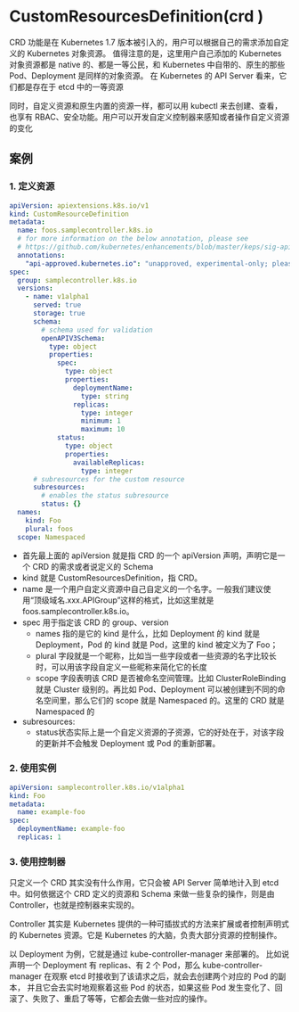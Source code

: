 # CustomResourcesDefinition(crd )

CRD 功能是在 Kubernetes 1.7 版本被引入的，用户可以根据自己的需求添加自定义的 Kubernetes 对象资源。
值得注意的是，这里用户自己添加的 Kubernetes 对象资源都是 native 的、都是一等公民，和 Kubernetes 中自带的、原生的那些 Pod、Deployment 是同样的对象资源。
在 Kubernetes 的 API Server 看来，它们都是存在于 etcd 中的一等资源

同时，自定义资源和原生内置的资源一样，都可以用 kubectl  来去创建、查看，也享有 RBAC、安全功能。用户可以开发自定义控制器来感知或者操作自定义资源的变化

## 案例
### 1. 定义资源
```yaml
apiVersion: apiextensions.k8s.io/v1
kind: CustomResourceDefinition
metadata:
  name: foos.samplecontroller.k8s.io
  # for more information on the below annotation, please see
  # https://github.com/kubernetes/enhancements/blob/master/keps/sig-api-machinery/2337-k8s.io-group-protection/README.md
  annotations:
    "api-approved.kubernetes.io": "unapproved, experimental-only; please get an approval from Kubernetes API reviewers if you're trying to develop a CRD in the *.k8s.io or *.kubernetes.io groups"
spec:
  group: samplecontroller.k8s.io
  versions:
    - name: v1alpha1
      served: true
      storage: true
      schema:
        # schema used for validation
        openAPIV3Schema:
          type: object
          properties:
            spec:
              type: object
              properties:
                deploymentName:
                  type: string
                replicas:
                  type: integer
                  minimum: 1
                  maximum: 10
            status:
              type: object
              properties:
                availableReplicas:
                  type: integer
      # subresources for the custom resource
      subresources:
        # enables the status subresource
        status: {}
  names:
    kind: Foo
    plural: foos
  scope: Namespaced
```
- 首先最上面的 apiVersion 就是指 CRD 的一个 apiVersion 声明，声明它是一个 CRD 的需求或者说定义的 Schema
- kind 就是 CustomResourcesDefinition，指 CRD。
- name 是一个用户自定义资源中自己自定义的一个名字。一般我们建议使用“顶级域名.xxx.APIGroup”这样的格式，比如这里就是 foos.samplecontroller.k8s.io。
- spec 用于指定该 CRD 的 group、version
    - names 指的是它的 kind 是什么，比如 Deployment 的 kind 就是 Deployment，Pod 的 kind 就是 Pod，这里的 kind 被定义为了 Foo；
    - plural 字段就是一个昵称，比如当一些字段或者一些资源的名字比较长时，可以用该字段自定义一些昵称来简化它的长度
    - scope 字段表明该 CRD 是否被命名空间管理。比如 ClusterRoleBinding 就是 Cluster 级别的。再比如 Pod、Deployment 可以被创建到不同的命名空间里，那么它们的 scope 就是 Namespaced 的。这里的 CRD 就是 Namespaced 的
- subresources: 
    - status状态实际上是一个自定义资源的子资源，它的好处在于，对该字段的更新并不会触发 Deployment 或 Pod 的重新部署。
### 2. 使用实例
```yaml
apiVersion: samplecontroller.k8s.io/v1alpha1
kind: Foo
metadata:
  name: example-foo
spec:
  deploymentName: example-foo
  replicas: 1

```


### 3. 使用控制器

只定义一个 CRD 其实没有什么作用，它只会被 API Server 简单地计入到 etcd 中。如何依据这个 CRD 定义的资源和 Schema 来做一些复杂的操作，则是由 Controller，也就是控制器来实现的。

Controller 其实是 Kubernetes 提供的一种可插拔式的方法来扩展或者控制声明式的 Kubernetes 资源。它是 Kubernetes 的大脑，负责大部分资源的控制操作。

以 Deployment 为例，它就是通过 kube-controller-manager 来部署的。
比如说声明一个 Deployment 有 replicas、有 2 个 Pod，那么 kube-controller-manager 在观察 etcd 时接收到了该请求之后，就会去创建两个对应的 Pod 的副本，
并且它会去实时地观察着这些 Pod 的状态，如果这些 Pod 发生变化了、回滚了、失败了、重启了等等，它都会去做一些对应的操作。